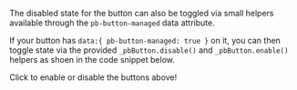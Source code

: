 The disabled state for the button can also be toggled via small helpers available through the `pb-button-managed` data attribute. 

If your button has `data:{ pb-button-managed: true }`  on it, you can then toggle state via the provided `_pbButton.disable()` and `_pbButton.enable()` helpers as shoen in the code snippet below.

Click to enable or disable the buttons above!